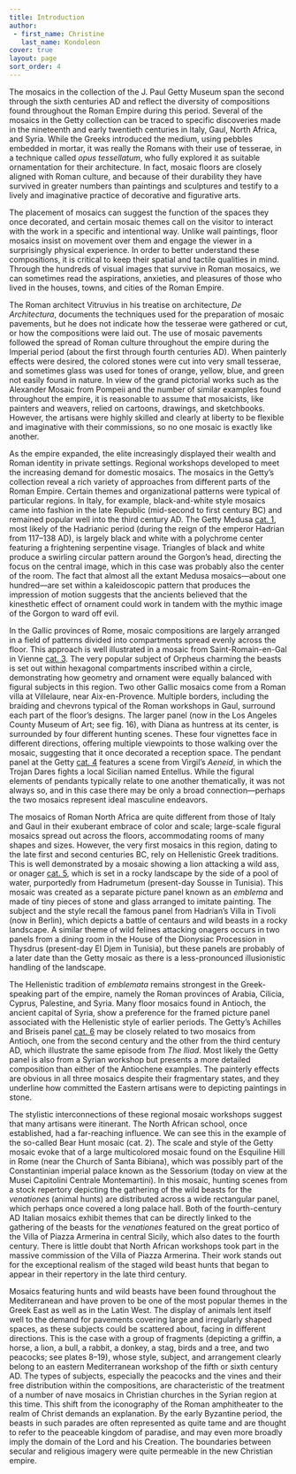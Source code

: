```yaml
---
title: Introduction
author:
 - first_name: Christine
   last_name: Kondoleon
cover: true
layout: page
sort_order: 4
---
```

The mosaics in the collection of the J. Paul Getty Museum span the second through the sixth centuries AD and reflect the diversity of compositions found throughout the Roman Empire during this period. Several of the mosaics in the Getty collection can be traced to specific discoveries made in the nineteenth and early twentieth centuries in Italy, Gaul, North Africa, and Syria. While the Greeks introduced the medium, using pebbles embedded in mortar, it was really the Romans with their use of tesserae, in a technique called *opus tessellatum*, who fully explored it as suitable ornamentation for their architecture. In fact, mosaic floors are closely aligned with Roman culture, and because of their durability they have survived in greater numbers than paintings and sculptures and testify to a lively and imaginative practice of decorative and figurative arts.

The placement of mosaics can suggest the function of the spaces they once decorated, and certain mosaic themes call on the visitor to interact with the work in a specific and intentional way. Unlike wall paintings, floor mosaics insist on movement over them and engage the viewer in a surprisingly physical experience. In order to better understand these compositions, it is critical to keep their spatial and tactile qualities in mind. Through the hundreds of visual images that survive in Roman mosaics, we can sometimes read the aspirations, anxieties, and pleasures of those who lived in the houses, towns, and cities of the Roman Empire.

The Roman architect Vitruvius in his treatise on architecture, *De Architectura*, documents the techniques used for the preparation of mosaic pavements, but he does not indicate how the tesserae were gathered or cut, or how the compositions were laid out. The use of mosaic pavements followed the spread of Roman culture throughout the empire during the Imperial period (about the first through fourth centuries AD). When painterly effects were desired, the colored stones were cut into very small tesserae, and sometimes glass was used for tones of orange, yellow, blue, and green not easily found in nature. In view of the grand pictorial works such as the Alexander Mosaic from Pompeii and the number of similar examples found throughout the empire, it is reasonable to assume that mosaicists, like painters and weavers, relied on cartoons, drawings, and sketchbooks. However, the artisans were highly skilled and clearly at liberty to be flexible and imaginative with their commissions, so no one mosaic is exactly like another.

As the empire expanded, the elite increasingly displayed their wealth and Roman identity in private settings. Regional workshops developed to meet the increasing demand for domestic mosaics. The mosaics in the Getty’s collection reveal a rich variety of approaches from different parts of the Roman Empire. Certain themes and organizational patterns were typical of particular regions. In Italy, for example, black-and-white style mosaics came into fashion in the late Republic (mid-second to first century BC) and remained popular well into the third century AD. The Getty Medusa [cat. 1](../catalogue/1/), most likely of the Hadrianic period (during the reign of the emperor Hadrian from 117–138 AD), is largely black and white with a polychrome center featuring a frightening serpentine visage. Triangles of black and white produce a swirling circular pattern around the Gorgon’s head, directing the focus on the central image, which in this case was probably also the center of the room. The fact that almost all the extant Medusa mosaics—about one hundred—are set within a kaleidoscopic pattern that produces the impression of motion suggests that the ancients believed that the kinesthetic effect of ornament could work in tandem with the mythic image of the Gorgon to ward off evil.

In the Gallic provinces of Rome, mosaic compositions are largely arranged in a field of patterns divided into compartments spread evenly across the floor. This approach is well illustrated in a mosaic from Saint-Romain-en-Gal in Vienne [cat. 3](../catalogue/3/). The very popular subject of Orpheus charming the beasts is set out within hexagonal compartments inscribed within a circle, demonstrating how geometry and ornament were equally balanced with figural subjects in this region. Two other Gallic mosaics come from a Roman villa at Villelaure, near Aix-en-Provence. Multiple borders, including the braiding and chevrons typical of the Roman workshops in Gaul, surround each part of the floor’s designs. The larger panel (now in the Los Angeles County Museum of Art; see fig. 16), with Diana as huntress at its center, is surrounded by four different hunting scenes. These four vignettes face in different directions, offering multiple viewpoints to those walking over the mosaic, suggesting that it once decorated a reception space. The pendant panel at the Getty [cat. 4](../catalogue/4/) features a scene from Virgil’s *Aeneid*, in which the Trojan Dares fights a local Sicilian named Entellus. While the figural elements of pendants typically relate to one another thematically, it was not always so, and in this case there may be only a broad connection—perhaps the two mosaics represent ideal masculine endeavors.

The mosaics of Roman North Africa are quite different from those of Italy and Gaul in their exuberant embrace of color and scale; large-scale figural mosaics spread out across the floors, accommodating rooms of many shapes and sizes. However, the very first mosaics in this region, dating to the late first and second centuries BC, rely on Hellenistic Greek traditions. This is well demonstrated by a mosaic showing a lion attacking a wild ass, or onager [cat. 5](../catalogue/5/), which is set in a rocky landscape by the side of a pool of water, purportedly from Hadrumetum (present-day Sousse in Tunisia). This mosaic was created as a separate picture panel known as an *emblema* and made of tiny pieces of stone and glass arranged to imitate painting. The subject and the style recall the famous panel from Hadrian’s Villa in Tivoli (now in Berlin), which depicts a battle of centaurs and wild beasts in a rocky landscape. A similar theme of wild felines attacking onagers occurs in two panels from a dining room in the House of the Dionysiac Procession in Thysdrus (present-day El Djem in Tunisia), but these panels are probably of a later date than the Getty mosaic as there is a less-pronounced illusionistic handling of the landscape.

The Hellenistic tradition of *emblemata* remains strongest in the Greek-speaking part of the empire, namely the Roman provinces of Arabia, Cilicia, Cyprus, Palestine, and Syria. Many floor mosaics found in Antioch, the ancient capital of Syria, show a preference for the framed picture panel associated with the Hellenistic style of earlier periods. The Getty’s Achilles and Briseis panel [cat. 6](../catalogue/6/) may be closely related to two mosaics from Antioch, one from the second century and the other from the third century AD, which illustrate the same episode from *The Iliad*. Most likely the Getty panel is also from a Syrian workshop but presents a more detailed composition than either of the Antiochene examples. The painterly effects are obvious in all three mosaics despite their fragmentary states, and they underline how committed the Eastern artisans were to depicting paintings in stone.

The stylistic interconnections of these regional mosaic workshops suggest that many artisans were itinerant. The North African school, once established, had a far-reaching influence. We can see this in the example of the so-called Bear Hunt mosaic (cat. 2). The scale and style of the Getty mosaic evoke that of a large multicolored mosaic found on the Esquiline Hill in Rome (near the Church of Santa Bibiana), which was possibly part of the Constantinian imperial palace known as the Sessorium (today on view at the Musei Capitolini Centrale Montemartini). In this mosaic, hunting scenes from a stock repertory depicting the gathering of the wild beasts for the *venationes* (animal hunts) are distributed across a wide rectangular panel, which perhaps once covered a long palace hall. Both of the fourth-century AD Italian mosaics exhibit themes that can be directly linked to the gathering of the beasts for the *venationes* featured on the great portico of the Villa of Piazza Armerina in central Sicily, which also dates to the fourth century. There is little doubt that North African workshops took part in the massive commission of the Villa of Piazza Armerina. Their work stands out for the exceptional realism of the staged wild beast hunts that began to appear in their repertory in the late third century.

Mosaics featuring hunts and wild beasts have been found throughout the Mediterranean and have proven to be one of the most popular themes in the Greek East as well as in the Latin West. The display of animals lent itself well to the demand for pavements covering large and irregularly shaped spaces, as these subjects could be scattered about, facing in different directions. This is the case with a group of fragments (depicting a griffin, a horse, a lion, a bull, a rabbit, a donkey, a stag, birds and a tree, and two peacocks; see plates 8–19), whose style, subject, and arrangement clearly belong to an eastern Mediterranean workshop of the fifth or sixth century AD. The types of subjects, especially the peacocks and the vines and their free distribution within the compositions, are characteristic of the treatment of a number of nave mosaics in Christian churches in the Syrian region at this time. This shift from the iconography of the Roman amphitheater to the realm of Christ demands an explanation. By the early Byzantine period, the beasts in such parades are often represented as quite tame and are thought to refer to the peaceable kingdom of paradise, and may even more broadly imply the domain of the Lord and his Creation. The boundaries between secular and religious imagery were quite permeable in the new Christian empire.
